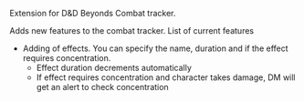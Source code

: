 Extension for D&D Beyonds Combat tracker.

Adds new features to the combat tracker. List of current features

- Adding of effects. You can specify the name, duration and if the effect requires concentration.
    - Effect duration decrements automatically
    - If effect requires concentration and character takes damage, DM will get an alert to check concentration
